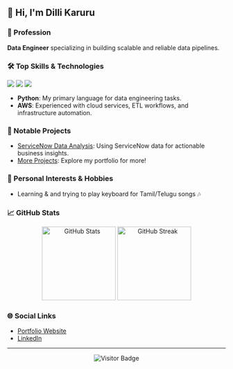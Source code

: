 ## 👋 Hi, I'm Dilli Karuru

### 🚀 Profession
**Data Engineer** specializing in building scalable and reliable data pipelines.

### 🛠️ Top Skills & Technologies
<p>
  <img src="https://img.shields.io/badge/Python-3776AB?style=for-the-badge&logo=python&logoColor=white"/>
  <img src="https://img.shields.io/badge/AWS-FF9900?style=for-the-badge&logo=amazonaws&logoColor=white"/>
  <img src="https://img.shields.io/badge/Data%20Engineering-blue?style=for-the-badge"/>
</p>

- **Python**: My primary language for data engineering tasks.
- **AWS**: Experienced with cloud services, ETL workflows, and infrastructure automation.
  
### 🌟 Notable Projects
- [ServiceNow Data Analysis](https://github.com/karuru330/service-now-data-analysis): Using ServiceNow data for actionable business insights.
- [More Projects](https://karuru330.github.io/portfolio/): Explore my portfolio for more!

### 🎹 Personal Interests & Hobbies
- Learning & and trying to play keyboard for Tamil/Telugu songs 🎶

### 📈 GitHub Stats
<p align="center">
  <img src="https://github-readme-stats.vercel.app/api?username=karuru330&show_icons=true&theme=radical" alt="GitHub Stats" height="170" />
  <img src="https://github-readme-streak-stats.herokuapp.com/?user=karuru330&theme=radical" alt="GitHub Streak" height="170"/>
</p>

### 🌐 Social Links
- [Portfolio Website](https://karuru330.github.io/portfolio/)
- [LinkedIn](https://www.linkedin.com/in/dilli-karuru-0920091a9/)  

---

<p align="center">
  <img src="https://visitor-badge.laobi.icu/badge?page_id=karuru330.karuru330" alt="Visitor Badge"/>
</p>
